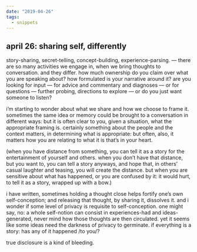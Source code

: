 ```yaml
---
date: "2019-04-26"
tags:
  - snippets
---
```

## april 26: sharing self, differently

story-sharing, secret-telling, concept-building, experience-parsing. — there are so many activities we engage in, when we bring thoughts to conversation. and they differ. how much ownership do you claim over what you are speaking about? how formulated is your narrative around it? are you looking for input  — for advice and commentary and diagnoses — or for questions — further probing, directions to explore — or do you just want someone to listen?

i’m starting to wonder about what we share and how we choose to frame it. sometimes the same idea or memory could be brought to a conversation in different ways: but it is often clear to you, given a situation, what the appropriate framing is. certainly something about the people and the context matters, in determining what is appropriate: but often, also, it matters how you are relating to what it is that’s in your heart.

(when you have distance from something, you can tell it as a story for the entertainment of yourself and others. when you don’t have that distance, but you want to, you can tell a story anyways, and hope that, in others’ casual laughter and teasing, you will create the distance. but when you are sensitive about what has happened, or you are confused by it: it would hurt, to tell it as a story, wrapped up with a bow.)

i have written, sometimes holding a thought close helps fortify one’s own self-conception; and releasing that thought, by sharing it, dissolves it. and i wonder if some level of privacy is requisite to self-conception. one might say, no: a whole self-notion can consist in experiences-had and ideas-generated, never mind how those thoughts are then circulated. yet it seems like some ideas need the darkness of privacy to germinate. if everything is a story: has any of it happened /to you/?

true disclosure is a kind of bleeding.
